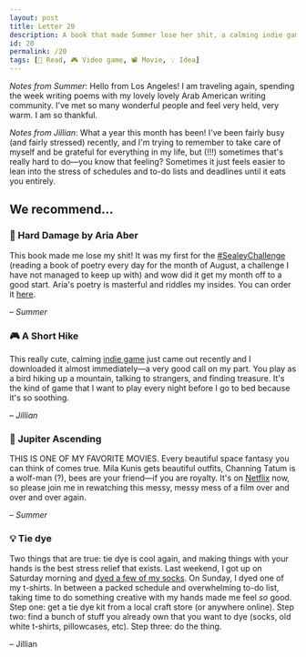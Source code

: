 ```yaml
---
layout: post
title: Letter 20
description: A book that made Summer lose her shit, a calming indie game, a messy, silly movie, and tie dye as stress relief.
id: 20
permalink: /20
tags: [📖 Read, 🎮 Video game, 📽️ Movie, 💡 Idea]
---
```


_Notes from Summer_: Hello from Los Angeles! I am traveling again, spending the week writing poems with my lovely lovely Arab American writing community. I've met so many wonderful people and feel very held, very warm. I am so thankful.

_Notes from Jillian_: What a year this month has been! I've been fairly busy (and fairly stressed) recently, and I'm trying to remember to take care of myself and be grateful for everything in my life, but (!!!) sometimes that's really hard to do—you know that feeling? Sometimes it just feels easier to lean into the stress of schedules and to-do lists and deadlines until it eats you entirely.

## We recommend...

### 📖 Hard Damage by Aria Aber

This book made me lose my shit! It was my first for the [#SealeyChallenge](https://twitter.com/hashtag/sealeychallenge) (reading a book of poetry every day for the month of August, a challenge I have not managed to keep up with) and wow did it get my month off to a good start. Aria's poetry is masterful and riddles my insides. You can order it [here](https://www.nebraskapress.unl.edu/university-of-nebraska-press/9781496215703/).

– _Summer_

### 🎮 A Short Hike

This really cute, calming [indie game](http://ashorthike.com/) just came out recently and I downloaded it almost immediately—a very good call on my part. You play as a bird hiking up a mountain, talking to strangers, and finding treasure. It's the kind of game that I want to play every night before I go to bed because it's so soothing.

– _Jillian_

### 🎥 Jupiter Ascending

THIS IS ONE OF MY FAVORITE MOVIES. Every beautiful space fantasy you can think of comes true. Mila Kunis gets beautiful outfits, Channing Tatum is a wolf-man (?), bees are your friend—if you are royalty. It's on [Netflix](https://www.netflix.com/bl/title/70301367) now, so please join me in rewatching this messy, messy mess of a film over and over and over again.

– _Summer_

### 💡 Tie dye

Two things that are true: tie dye is cool again, and making things with your hands is the best stress relief that exists. Last weekend, I got up on Saturday morning and [dyed a few of my socks](https://www.instagram.com/p/B1B2_jJlL7R/). On Sunday, I dyed one of my t-shirts. In between a packed schedule and overwhelming to-do list, taking time to do something creative with my hands made me feel _so_ good. Step one: get a tie dye kit from a local craft store (or anywhere online). Step two: find a bunch of stuff you already own that you want to dye (socks, old white t-shirts, pillowcases, etc). Step three: do the thing.

– Jillian
